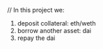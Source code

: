 // In this project we:
1. deposit collateral: eth/weth
2. borrow another asset: dai
3. repay the dai